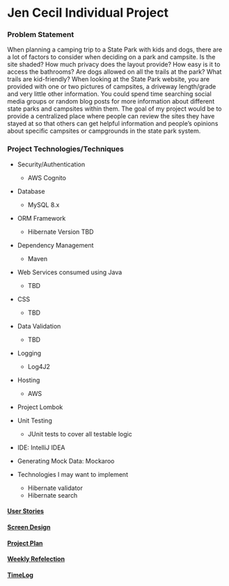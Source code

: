 # Jen Cecil Individual Project

### Problem Statement
When planning a camping trip to a State Park with kids and dogs, there are a lot of factors  to consider when deciding on a park and campsite. 
Is the site  shaded? How much privacy does the layout provide? How easy is it to access the bathrooms? Are dogs allowed on all the trails at the park? What trails are kid-friendly?
When looking at the State Park website, you are provided with one or two pictures of campsites, a driveway length/grade  and very little other  information. You could spend time searching social media groups or random blog posts for more information about different state parks and campsites within them.
The goal of my project would be to provide a centralized place  where people can review the sites they have stayed at so that others can get helpful information and people’s opinions about specific campsites or campgrounds in the state park system.


### Project Technologies/Techniques

* Security/Authentication
    * AWS Cognito
* Database
    * MySQL 8.x
* ORM Framework
    * Hibernate Version TBD
* Dependency Management
    * Maven
* Web Services consumed using Java
    * TBD
* CSS
    * TBD
* Data Validation
    * TBD
* Logging
    * Log4J2
* Hosting
    * AWS
* Project Lombok
* Unit Testing
    * JUnit tests to cover all testable logic
* IDE: IntelliJ IDEA
* Generating Mock Data: Mockaroo

* Technologies I may want to implement
    * Hibernate validator
    * Hibernate search


#### [User Stories](DesignDocuments/UserStories.md)
#### [Screen Design](DesignDocuments/Screens.md)


#### [Project Plan](ProjectPlan.md)

#### [Weekly Refelection](WeeklyReflection.md)
#### [TimeLog](TimeLog.md)
